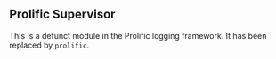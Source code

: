 ## Prolific Supervisor

This is a defunct module in the Prolific logging framework. It has been replaced
by `prolific`.
